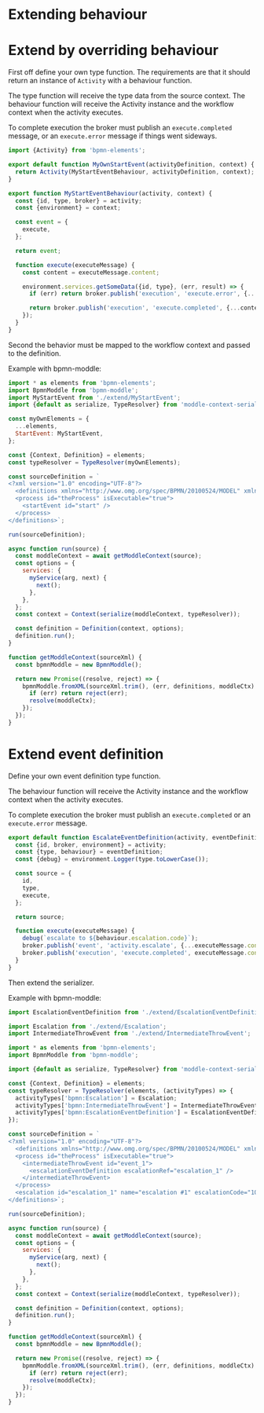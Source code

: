 Extending behaviour
===================

# Extend by overriding behaviour

First off define your own type function. The requirements are that it should return an instance of `Activity` with a behaviour function.

The type function will receive the type data from the source context.
The behaviour function will receive the Activity instance and the workflow context when the activity executes.

To complete execution the broker must publish an `execute.completed` message, or an `execute.error` message if things went sideways.

```js
import {Activity} from 'bpmn-elements';

export default function MyOwnStartEvent(activityDefinition, context) {
  return Activity(MyStartEventBehaviour, activityDefinition, context);
}

export function MyStartEventBehaviour(activity, context) {
  const {id, type, broker} = activity;
  const {environment} = context;

  const event = {
    execute,
  };

  return event;

  function execute(executeMessage) {
    const content = executeMessage.content;

    environment.services.getSomeData({id, type}, (err, result) => {
      if (err) return broker.publish('execution', 'execute.error', {...content, error: err});

      return broker.publish('execution', 'execute.completed', {...content, result});
    });
  }
}
```

Second the behavior must be mapped to the workflow context and passed to the definition.

Example with bpmn-moddle:
```js
import * as elements from 'bpmn-elements';
import BpmnModdle from 'bpmn-moddle';
import MyStartEvent from './extend/MyStartEvent';
import {default as serialize, TypeResolver} from 'moddle-context-serializer';

const myOwnElements = {
  ...elements,
  StartEvent: MyStartEvent,
};

const {Context, Definition} = elements;
const typeResolver = TypeResolver(myOwnElements);

const sourceDefinition = `
<?xml version="1.0" encoding="UTF-8"?>
  <definitions xmlns="http://www.omg.org/spec/BPMN/20100524/MODEL" xmlns:xsi="http://www.w3.org/2001/XMLSchema-instance">
  <process id="theProcess" isExecutable="true">
    <startEvent id="start" />
  </process>
</definitions>`;

run(sourceDefinition);

async function run(source) {
  const moddleContext = await getModdleContext(source);
  const options = {
    services: {
      myService(arg, next) {
        next();
      },
    },
  };
  const context = Context(serialize(moddleContext, typeResolver));

  const definition = Definition(context, options);
  definition.run();
}

function getModdleContext(sourceXml) {
  const bpmnModdle = new BpmnModdle();

  return new Promise((resolve, reject) => {
    bpmnModdle.fromXML(sourceXml.trim(), (err, definitions, moddleCtx) => {
      if (err) return reject(err);
      resolve(moddleCtx);
    });
  });
}
```

# Extend event definition

Define your own event definition type function.

The behaviour function will receive the Activity instance and the workflow context when the activity executes.

To complete execution the broker must publish an `execute.completed` or an `execute.error` message.

```js
export default function EscalateEventDefinition(activity, eventDefinition = {}) {
  const {id, broker, environment} = activity;
  const {type, behaviour} = eventDefinition;
  const {debug} = environment.Logger(type.toLowerCase());

  const source = {
    id,
    type,
    execute,
  };

  return source;

  function execute(executeMessage) {
    debug(`escalate to ${behaviour.escalation.code}`);
    broker.publish('event', 'activity.escalate', {...executeMessage.content, escalateTo: {...behaviour.escalateTo}}, {type: 'escalate'});
    broker.publish('execution', 'execute.completed', executeMessage.content);
  }
}
```

Then extend the serializer.

Example with bpmn-moddle:
```js
import EscalationEventDefinition from './extend/EscalationEventDefinition';

import Escalation from './extend/Escalation';
import IntermediateThrowEvent from './extend/IntermediateThrowEvent';

import * as elements from 'bpmn-elements';
import BpmnModdle from 'bpmn-moddle';

import {default as serialize, TypeResolver} from 'moddle-context-serializer';

const {Context, Definition} = elements;
const typeResolver = TypeResolver(elements, (activityTypes) => {
  activityTypes['bpmn:Escalation'] = Escalation;
  activityTypes['bpmn:IntermediateThrowEvent'] = IntermediateThrowEvent;
  activityTypes['bpmn:EscalationEventDefinition'] = EscalationEventDefinition;
});

const sourceDefinition = `
<?xml version="1.0" encoding="UTF-8"?>
  <definitions xmlns="http://www.omg.org/spec/BPMN/20100524/MODEL" xmlns:xsi="http://www.w3.org/2001/XMLSchema-instance">
  <process id="theProcess" isExecutable="true">
    <intermediateThrowEvent id="event_1">
      <escalationEventDefinition escalationRef="escalation_1" />
    </intermediateThrowEvent>
  </process>
  <escalation id="escalation_1" name="escalation #1" escalationCode="10" />
</definitions>`;

run(sourceDefinition);

async function run(source) {
  const moddleContext = await getModdleContext(source);
  const options = {
    services: {
      myService(arg, next) {
        next();
      },
    },
  };
  const context = Context(serialize(moddleContext, typeResolver));

  const definition = Definition(context, options);
  definition.run();
}

function getModdleContext(sourceXml) {
  const bpmnModdle = new BpmnModdle();

  return new Promise((resolve, reject) => {
    bpmnModdle.fromXML(sourceXml.trim(), (err, definitions, moddleCtx) => {
      if (err) return reject(err);
      resolve(moddleCtx);
    });
  });
}
```
